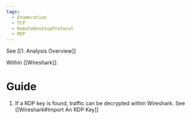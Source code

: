 ```yaml
---
tags:
  - Enumeration
  - TCP
  - RemoteDesktopProtocol
  - RDP
---
```


See [[1. Analysis Overview]]

Within [[Wireshark]]:

# Guide

1. If a RDP key is found, traffic can be decrypted within Wireshark. See [[Wireshark#Import An RDP Key]]
